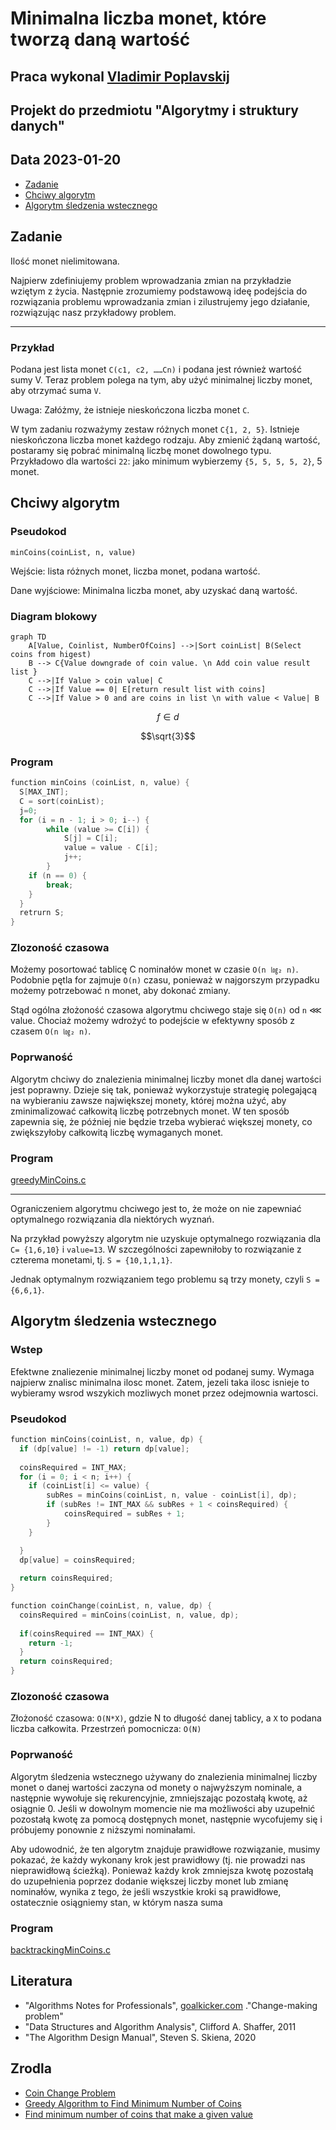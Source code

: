 # Minimalna liczba monet, które tworzą daną wartość

## Praca wykonal [Vladimir Poplavskij](https://github.com/wirtaw/)

## Projekt do przedmiotu "Algorytmy i struktury danych"

## Data 2023-01-20

- [Zadanie](#zadanie)
- [Chciwy algorytm](#chciwy-algorytm)
- [Algorytm śledzenia wstecznego](#algorytm-%C5%9Bledzenia-wstecznego)

## Zadanie 

Ilość monet nielimitowana.

Najpierw zdefiniujemy problem wprowadzania zmian na przykładzie wziętym z życia. Następnie zrozumiemy podstawową ideę podejścia do rozwiązania problemu wprowadzania zmian i zilustrujemy jego działanie, rozwiązując nasz przykładowy problem.

---
### Przykład

Podana jest lista monet `C(c1, c2, ……Cn)` i podana jest również wartość sumy V. Teraz problem polega na tym, aby użyć minimalnej liczby monet, aby otrzymać suma `V`.

Uwaga: Załóżmy, że istnieje nieskończona liczba monet `C`.

W tym zadaniu rozważymy zestaw różnych monet `C{1, 2, 5}`. Istnieje nieskończona liczba monet każdego rodzaju. Aby zmienić żądaną wartość, postaramy się pobrać minimalną liczbę monet dowolnego typu. Przykładowo dla wartości `22`: jako minimum wybierzemy `{5, 5, 5, 5, 2}`, 5 monet.

## Chciwy algorytm

### Pseudokod

`minCoins(coinList, n, value)`

Wejście: lista różnych monet, liczba monet, podana wartość.

Dane wyjściowe: Minimalna liczba monet, aby uzyskać daną wartość.

### Diagram blokowy

```mermaid
graph TD
    A[Value, Coinlist, NumberOfCoins] -->|Sort coinList| B(Select coins from higest)
    B --> C{Value downgrade of coin value. \n Add coin value result list }
    C -->|If Value > coin value| C
    C -->|If Value == 0| E[return result list with coins]
    C -->|If Value > 0 and are coins in list \n with value < Value| B
```
$$ f \in d $$
```math
\sqrt{3}
```
### Program

```c
function minCoins (coinList, n, value) {
  S[MAX_INT];
  C = sort(coinList);
  j=0;
  for (i = n - 1; i > 0; i--) {
        while (value >= C[i]) {
	        S[j] = C[i];
	        value = value - C[i];
            j++;	
        }
    if (n == 0) {
	    break;
    }
  }
  retrurn S;
}

```

### Zlozoność czasowa

Możemy posortować tablicę C nominałów monet w czasie `O(n ㏒₂ n)`. Podobnie pętla for zajmuje `O(n)` czasu, ponieważ w najgorszym przypadku możemy potrzebować n monet, aby dokonać zmiany.

Stąd ogólna złożoność czasowa algorytmu chciwego staje się `O(n)` od `n` ⋘ value. Chociaż możemy wdrożyć to podejście w efektywny sposób z czasem `O(n ㏒₂ n)`.


### Poprwaność

Algorytm chciwy do znalezienia minimalnej liczby monet dla danej wartości jest poprawny. Dzieje się tak, ponieważ wykorzystuje strategię polegającą na wybieraniu zawsze największej monety, której można użyć, aby zminimalizować całkowitą liczbę potrzebnych monet. W ten sposób zapewnia się, że później nie będzie trzeba wybierać większej monety, co zwiększyłoby całkowitą liczbę wymaganych monet.


### Program

[greedyMinCoins.c](./greedyMinCoins.c)

--- 
Ograniczeniem algorytmu chciwego jest to, że może on nie zapewniać optymalnego rozwiązania dla niektórych wyznań.

Na przykład powyższy algorytm nie uzyskuje optymalnego rozwiązania dla `C= {1,6,10}` i `value=13`. W szczególności zapewniłoby to rozwiązanie z czterema monetami, tj. `S = {10,1,1,1}`.

Jednak optymalnym rozwiązaniem tego problemu są trzy monety, czyli `S = {6,6,1}`.


## Algorytm śledzenia wstecznego

### Wstep

Efektwne znaliezenie minimalnej liczby monet od podanej sumy. Wymaga najpierw znalisc minimalna ilosc monet. 
Zatem, jezeli taka ilosc isnieje to wybieramy wsrod wszykich mozliwych monet przez odejmownia wartosci.

### Pseudokod

```c
function minCoins(coinList, n, value, dp) {
  if (dp[value] != -1) return dp[value];
  
  coinsRequired = INT_MAX;	
  for (i = 0; i < n; i++) {
    if (coinList[i] <= value) {
        subRes = minCoins(coinList, n, value - coinList[i], dp);
        if (subRes != INT_MAX && subRes + 1 < coinsRequired) {
            coinsRequired = subRes + 1;
        }
    }

  }
  dp[value] = coinsRequired;
	
  return coinsRequired;
}

function coinChange(coinList, n, value, dp) {
  coinsRequired = minCoins(coinList, n, value, dp);
  
  if(coinsRequired == INT_MAX) {
	return -1;
  }	
  return coinsRequired;
}
```

### Zlozoność czasowa

Złożoność czasowa: `O(N*X)`, gdzie N to długość danej tablicy, a `X` to podana liczba całkowita.
Przestrzeń pomocnicza: `O(N)`


### Poprwaność

Algorytm śledzenia wstecznego używany do znalezienia minimalnej liczby monet o danej wartości zaczyna od monety o najwyższym nominale, a następnie wywołuje się rekurencyjnie, zmniejszając pozostałą kwotę, aż osiągnie 0. Jeśli w dowolnym momencie nie ma możliwości aby uzupełnić pozostałą kwotę za pomocą dostępnych monet, następnie wycofujemy się i próbujemy ponownie z niższymi nominałami.

Aby udowodnić, że ten algorytm znajduje prawidłowe rozwiązanie, musimy pokazać, że każdy wykonany krok jest prawidłowy (tj. nie prowadzi nas nieprawidłową ścieżką). Ponieważ każdy krok zmniejsza kwotę pozostałą do uzupełnienia poprzez dodanie większej liczby monet lub zmianę nominałów, wynika z tego, że jeśli wszystkie kroki są prawidłowe, ostatecznie osiągniemy stan, w którym nasza suma

### Program

[backtrackingMinCoins.c](./backtrackingMinCoins.c)

## Literatura

 - "Algorithms Notes for Professionals", [goalkicker.com](https://goalkicker.com/AlgorithmsBook) ."Change-making problem" 
 - "Data Structures and Algorithm Analysis", Clifford A. Shaffer, 2011
 - "The Algorithm Design Manual", Steven S. Skiena, 2020


## Zrodla

- [Coin Change Problem](https://www.scaler.com/topics/coin-change-problem/)
- [Greedy Algorithm to Find Minimum Number of Coins](https://www.baeldung.com/cs/min-number-of-coins-algorithm)
- [Find minimum number of coins that make a given value](https://www.geeksforgeeks.org/find-minimum-number-of-coins-that-make-a-change/)
